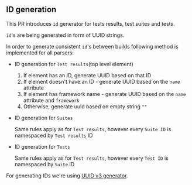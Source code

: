 ## ID generation

This PR introduces `id` generator for tests results, test suites and tests.

`id`'s are being generated in form of UUID strings.

In order to generate consistent `id`'s between builds following method is implemented for all parsers:

- ID generation for `Test results`(top level element)

  1. If element has an ID, generate UUID based on that ID
  2. If element doesn't have an ID - generate UUID based on the `name` attribute
  3. If element has framework name - generate UUID based on the `name` attribute and `framework`
  4. Otherwise, generate uuid based on empty string `""`

- ID generation for `Suites`

  Same rules apply as for `Test results`, however every `Suite ID` is namespaced by `Test results` ID

- ID generation for `Tests`

  Same rules apply as for `Test results`, however every `Test ID` is namespaced by `Suite` ID

For generating IDs we're using [UUID v3 generator](https://pkg.go.dev/github.com/google/uuid#NewMD5).